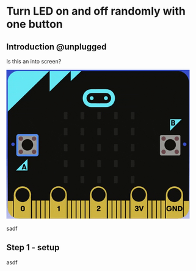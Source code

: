 # Turn LED on and off randomly with one button

## Introduction @unplugged

Is this an into screen?

![Animation of the initial project.](https://raw.githubusercontent.com/rypsmith/randomonoffsamebutton/master/Animated%20GIF-downsized_large.gif)

sadf

## Step 1 - setup

asdf